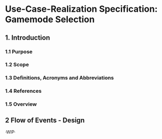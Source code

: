 # Use-Case-Realization Specification: Gamemode Selection





## 1. Introduction

### 1.1 Purpose

### 1.2 Scope

### 1.3 Definitions, Acronyms and Abbreviations

### 1.4 References

### 1.5 Overview


## 2 Flow of Events - Design
·WIP·


